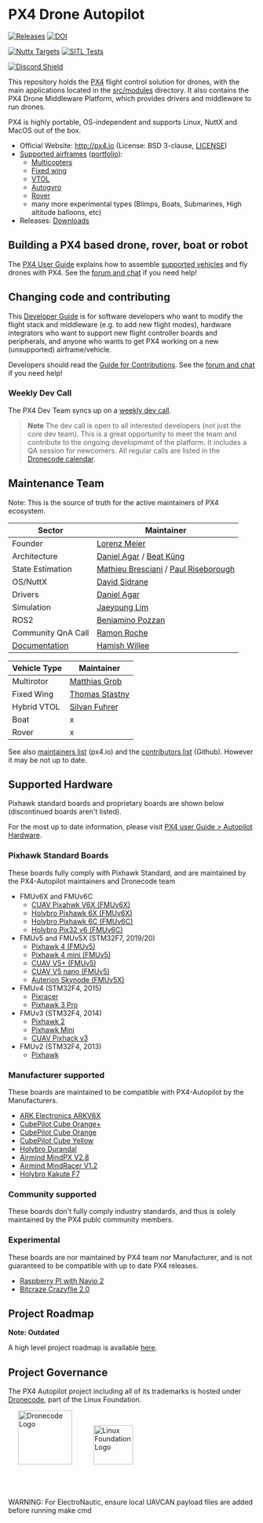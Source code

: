 # PX4 Drone Autopilot

[![Releases](https://img.shields.io/github/release/PX4/PX4-Autopilot.svg)](https://github.com/PX4/PX4-Autopilot/releases) [![DOI](https://zenodo.org/badge/22634/PX4/PX4-Autopilot.svg)](https://zenodo.org/badge/latestdoi/22634/PX4/PX4-Autopilot)

[![Nuttx Targets](https://github.com/PX4/PX4-Autopilot/workflows/Nuttx%20Targets/badge.svg)](https://github.com/PX4/PX4-Autopilot/actions?query=workflow%3A%22Nuttx+Targets%22?branch=master) [![SITL Tests](https://github.com/PX4/PX4-Autopilot/workflows/SITL%20Tests/badge.svg?branch=master)](https://github.com/PX4/PX4-Autopilot/actions?query=workflow%3A%22SITL+Tests%22)

[![Discord Shield](https://discordapp.com/api/guilds/1022170275984457759/widget.png?style=shield)](https://discord.gg/dronecode)

This repository holds the [PX4](http://px4.io) flight control solution for drones, with the main applications located in the [src/modules](https://github.com/PX4/PX4-Autopilot/tree/main/src/modules) directory. It also contains the PX4 Drone Middleware Platform, which provides drivers and middleware to run drones.

PX4 is highly portable, OS-independent and supports Linux, NuttX and MacOS out of the box.

* Official Website: http://px4.io (License: BSD 3-clause, [LICENSE](https://github.com/PX4/PX4-Autopilot/blob/main/LICENSE))
* [Supported airframes](https://docs.px4.io/main/en/airframes/airframe_reference.html) ([portfolio](https://px4.io/ecosystem/commercial-systems/)):
  * [Multicopters](https://docs.px4.io/main/en/frames_multicopter/)
  * [Fixed wing](https://docs.px4.io/main/en/frames_plane/)
  * [VTOL](https://docs.px4.io/main/en/frames_vtol/)
  * [Autogyro](https://docs.px4.io/main/en/frames_autogyro/)
  * [Rover](https://docs.px4.io/main/en/frames_rover/)
  * many more experimental types (Blimps, Boats, Submarines, High altitude balloons, etc)
* Releases: [Downloads](https://github.com/PX4/PX4-Autopilot/releases)


## Building a PX4 based drone, rover, boat or robot

The [PX4 User Guide](https://docs.px4.io/main/en/) explains how to assemble [supported vehicles](https://docs.px4.io/main/en/airframes/airframe_reference.html) and fly drones with PX4.
See the [forum and chat](https://docs.px4.io/main/en/#getting-help) if you need help!


## Changing code and contributing

This [Developer Guide](https://docs.px4.io/main/en/development/development.html) is for software developers who want to modify the flight stack and middleware (e.g. to add new flight modes), hardware integrators who want to support new flight controller boards and peripherals, and anyone who wants to get PX4 working on a new (unsupported) airframe/vehicle.

Developers should read the [Guide for Contributions](https://docs.px4.io/main/en/contribute/).
See the [forum and chat](https://docs.px4.io/main/en/#getting-help) if you need help!


### Weekly Dev Call

The PX4 Dev Team syncs up on a [weekly dev call](https://docs.px4.io/main/en/contribute/).

> **Note** The dev call is open to all interested developers (not just the core dev team). This is a great opportunity to meet the team and contribute to the ongoing development of the platform. It includes a QA session for newcomers. All regular calls are listed in the [Dronecode calendar](https://www.dronecode.org/calendar/).


## Maintenance Team

Note: This is the source of truth for the active maintainers of PX4 ecosystem.

| Sector | Maintainer |
|---|---|
| Founder | [Lorenz Meier](https://github.com/LorenzMeier) |
| Architecture | [Daniel Agar](https://github.com/dagar) / [Beat Küng](https://github.com/bkueng)|
| State Estimation | [Mathieu Bresciani](https://github.com/bresch) / [Paul Riseborough](https://github.com/priseborough) |
| OS/NuttX | [David Sidrane](https://github.com/davids5) |
| Drivers | [Daniel Agar](https://github.com/dagar) |
| Simulation | [Jaeyoung Lim](https://github.com/Jaeyoung-Lim) |
| ROS2 | [Beniamino Pozzan](https://github.com/beniaminopozzan) |
| Community QnA Call | [Ramon Roche](https://github.com/mrpollo) |
| [Documentation](https://docs.px4.io/main/en/) | [Hamish Willee](https://github.com/hamishwillee) |

| Vehicle Type | Maintainer |
|---|---|
| Multirotor | [Matthias Grob](https://github.com/MaEtUgR) |
| Fixed Wing | [Thomas Stastny](https://github.com/tstastny) |
| Hybrid VTOL | [Silvan Fuhrer](https://github.com/sfuhrer) |
| Boat | x |
| Rover | x |

See also [maintainers list](https://px4.io/community/maintainers/) (px4.io) and the [contributors list](https://github.com/PX4/PX4-Autopilot/graphs/contributors) (Github). However it may be not up to date.

## Supported Hardware

Pixhawk standard boards and proprietary boards are shown below (discontinued boards aren't listed).

For the most up to date information, please visit [PX4 user Guide > Autopilot Hardware](https://docs.px4.io/main/en/flight_controller/).

### Pixhawk Standard Boards

These boards fully comply with Pixhawk Standard, and are maintained by the PX4-Autopilot maintainers and Dronecode team

* FMUv6X and FMUv6C
  * [CUAV Pixahwk V6X (FMUv6X)](https://docs.px4.io/main/en/flight_controller/cuav_pixhawk_v6x.html)
  * [Holybro Pixhawk 6X (FMUv6X)](https://docs.px4.io/main/en/flight_controller/pixhawk6x.html)
  * [Holybro Pixhawk 6C (FMUv6C)](https://docs.px4.io/main/en/flight_controller/pixhawk6c.html)
  * [Holybro Pix32 v6 (FMUv6C)](https://docs.px4.io/main/en/flight_controller/holybro_pix32_v6.html)
* FMUv5 and FMUv5X (STM32F7, 2019/20)
  * [Pixhawk 4 (FMUv5)](https://docs.px4.io/main/en/flight_controller/pixhawk4.html)
  * [Pixhawk 4 mini (FMUv5)](https://docs.px4.io/main/en/flight_controller/pixhawk4_mini.html)
  * [CUAV V5+ (FMUv5)](https://docs.px4.io/main/en/flight_controller/cuav_v5_plus.html)
  * [CUAV V5 nano (FMUv5)](https://docs.px4.io/main/en/flight_controller/cuav_v5_nano.html)
  * [Auterion Skynode (FMUv5X)](https://docs.auterion.com/avionics/skynode)
* FMUv4 (STM32F4, 2015)
  * [Pixracer](https://docs.px4.io/main/en/flight_controller/pixracer.html)
  * [Pixhawk 3 Pro](https://docs.px4.io/main/en/flight_controller/pixhawk3_pro.html)
* FMUv3 (STM32F4, 2014)
  * [Pixhawk 2](https://docs.px4.io/main/en/flight_controller/pixhawk-2.html)
  * [Pixhawk Mini](https://docs.px4.io/main/en/flight_controller/pixhawk_mini.html)
  * [CUAV Pixhack v3](https://docs.px4.io/main/en/flight_controller/pixhack_v3.html)
* FMUv2 (STM32F4, 2013)
  * [Pixhawk](https://docs.px4.io/main/en/flight_controller/pixhawk.html)

### Manufacturer supported

These boards are maintained to be compatible with PX4-Autopilot by the Manufacturers.

* [ARK Electronics ARKV6X](https://docs.px4.io/main/en/flight_controller/arkv6x.html)
* [CubePilot Cube Orange+](https://docs.px4.io/main/en/flight_controller/cubepilot_cube_orangeplus.html)
* [CubePilot Cube Orange](https://docs.px4.io/main/en/flight_controller/cubepilot_cube_orange.html)
* [CubePilot Cube Yellow](https://docs.px4.io/main/en/flight_controller/cubepilot_cube_yellow.html)
* [Holybro Durandal](https://docs.px4.io/main/en/flight_controller/durandal.html)
* [Airmind MindPX V2.8](http://www.mindpx.net/assets/accessories/UserGuide_MindPX.pdf)
* [Airmind MindRacer V1.2](http://mindpx.net/assets/accessories/mindracer_user_guide_v1.2.pdf)
* [Holybro Kakute F7](https://docs.px4.io/main/en/flight_controller/kakutef7.html)

### Community supported

These boards don't fully comply industry standards, and thus is solely maintained by the PX4 publc community members.

### Experimental

These boards are nor maintained by PX4 team nor Manufacturer, and is not guaranteed to be compatible with up to date PX4 releases.

* [Raspberry PI with Navio 2](https://docs.px4.io/main/en/flight_controller/raspberry_pi_navio2.html)
* [Bitcraze Crazyflie 2.0](https://docs.px4.io/main/en/complete_vehicles/crazyflie2.html)

## Project Roadmap

**Note: Outdated**

A high level project roadmap is available [here](https://github.com/orgs/PX4/projects/25).

## Project Governance

The PX4 Autopilot project including all of its trademarks is hosted under [Dronecode](https://www.dronecode.org/), part of the Linux Foundation.

<a href="https://www.dronecode.org/" style="padding:20px" ><img src="https://mavlink.io/assets/site/logo_dronecode.png" alt="Dronecode Logo" width="110px"/></a>
<a href="https://www.linuxfoundation.org/projects" style="padding:20px;"><img src="https://mavlink.io/assets/site/logo_linux_foundation.png" alt="Linux Foundation Logo" width="80px" /></a>
<div style="padding:10px">&nbsp;</div>


WARNING: For ElectroNautic, ensure local UAVCAN payload files are added before running make cmd
